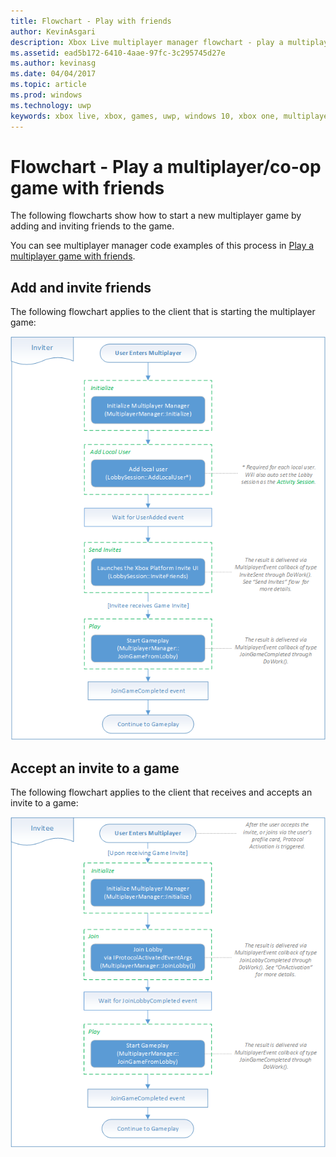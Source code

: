 ```yaml
---
title: Flowchart - Play with friends
author: KevinAsgari
description: Xbox Live multiplayer manager flowchart - play a multiplayer/co-op game with friends.
ms.assetid: ead5b172-6410-4aae-97fc-3c295745d27e
ms.author: kevinasg
ms.date: 04/04/2017
ms.topic: article
ms.prod: windows
ms.technology: uwp
keywords: xbox live, xbox, games, uwp, windows 10, xbox one, multiplayer manager, flowchart
---
```


# Flowchart - Play a multiplayer/co-op game with friends

The following flowcharts show how to start a new multiplayer game by adding and inviting friends to the game.

You can see multiplayer manager code examples of this process in [Play a multiplayer game with friends](../play-multiplayer-with-friends.md).

## Add and invite friends

The following flowchart applies to the client that is starting the multiplayer game:

![Multiplayer inviter flow](../../../images/multiplayer/mpm-play-with-friends-inviter.png)

## Accept an invite to a game

The following flowchart applies to the client that receives and accepts an invite to a game:

![Multiplayer invitee flow](../../../images/multiplayer/mpm-play-with-friends-invitee.png)
